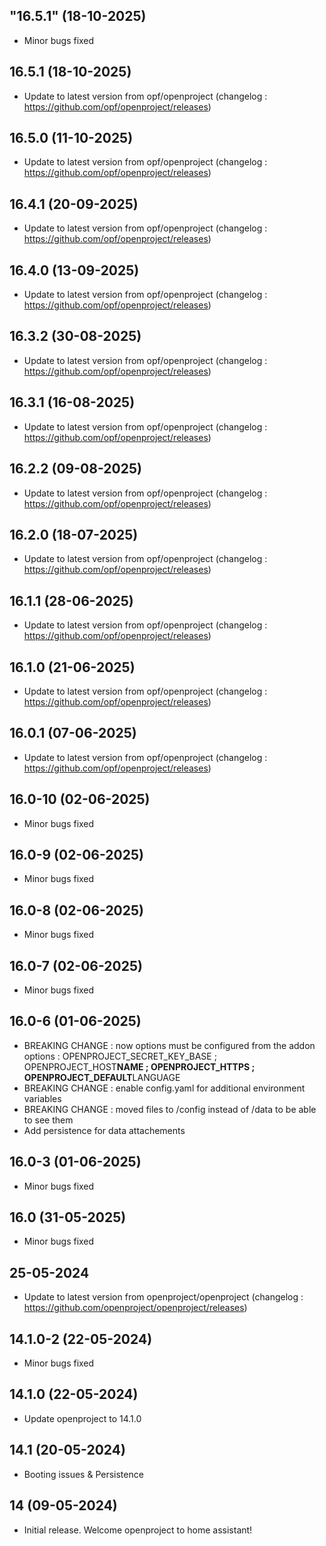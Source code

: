 ## "16.5.1" (18-10-2025)
- Minor bugs fixed

## 16.5.1 (18-10-2025)
- Update to latest version from opf/openproject (changelog : https://github.com/opf/openproject/releases)

## 16.5.0 (11-10-2025)
- Update to latest version from opf/openproject (changelog : https://github.com/opf/openproject/releases)

## 16.4.1 (20-09-2025)
- Update to latest version from opf/openproject (changelog : https://github.com/opf/openproject/releases)

## 16.4.0 (13-09-2025)
- Update to latest version from opf/openproject (changelog : https://github.com/opf/openproject/releases)

## 16.3.2 (30-08-2025)
- Update to latest version from opf/openproject (changelog : https://github.com/opf/openproject/releases)

## 16.3.1 (16-08-2025)
- Update to latest version from opf/openproject (changelog : https://github.com/opf/openproject/releases)

## 16.2.2 (09-08-2025)
- Update to latest version from opf/openproject (changelog : https://github.com/opf/openproject/releases)

## 16.2.0 (18-07-2025)
- Update to latest version from opf/openproject (changelog : https://github.com/opf/openproject/releases)
## 16.1.1 (28-06-2025)

- Update to latest version from opf/openproject (changelog : https://github.com/opf/openproject/releases)

## 16.1.0 (21-06-2025)

- Update to latest version from opf/openproject (changelog : https://github.com/opf/openproject/releases)

## 16.0.1 (07-06-2025)

- Update to latest version from opf/openproject (changelog : https://github.com/opf/openproject/releases)

## 16.0-10 (02-06-2025)

- Minor bugs fixed

## 16.0-9 (02-06-2025)

- Minor bugs fixed

## 16.0-8 (02-06-2025)

- Minor bugs fixed

## 16.0-7 (02-06-2025)

- Minor bugs fixed

## 16.0-6 (01-06-2025)

- BREAKING CHANGE : now options must be configured from the addon options : OPENPROJECT_SECRET_KEY_BASE ; OPENPROJECT_HOST**NAME ; OPENPROJECT_HTTPS ; OPENPROJECT_DEFAULT**LANGUAGE
- BREAKING CHANGE : enable config.yaml for additional environment variables
- BREAKING CHANGE : moved files to /config instead of /data to be able to see them
- Add persistence for data attachements

## 16.0-3 (01-06-2025)

- Minor bugs fixed

## 16.0 (31-05-2025)

- Minor bugs fixed

## 25-05-2024

- Update to latest version from openproject/openproject (changelog : https://github.com/openproject/openproject/releases)

## 14.1.0-2 (22-05-2024)

- Minor bugs fixed

## 14.1.0 (22-05-2024)

- Update openproject to 14.1.0

## 14.1 (20-05-2024)

- Booting issues & Persistence

## 14 (09-05-2024)

- Initial release. Welcome openproject to home assistant!
